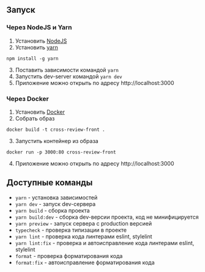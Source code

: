 ## Запуск

### Через NodeJS и Yarn

1. Установить [NodeJS](https://nodejs.org/en)
2. Установить [yarn](https://yarnpkg-ko.github.io/en/docs/install)

```shell
npm install -g yarn
```

3. Поставить зависимости командой `yarn`
4. Запустить dev-server командой `yarn dev`
5. Приложение можно открыть по адресу http://localhost:3000

### Через Docker

1. Установить [Docker](https://docs.docker.com/get-docker/)
2. Собрать образ

```shell
docker build -t cross-review-front .
```

3. Запустить контейнер из образа

```shell
docker run -p 3000:80 cross-review-front
```

4. Приложение можно открыть по адресу http://localhost:3000

## Доступные команды

- `yarn` - установка зависимостей
- `yarn dev` - запуск dev-сервера
- `yarn build` - сборка проекта
- `yarn build:dev` - сборка dev-версии проекта, код не минифицируется
- `yarn preview` - запуск сервера с production версией
- `typecheck` - проверка типизации в проекте
- `yarn lint` - проверка кода линтерами eslint, stylelint
- `yarn lint:fix` - проверка и автоисправление кода линтерами eslint, stylelint
- `format` - проверка форматирования кода
- `format:fix` - автоисправление форматирования кода
